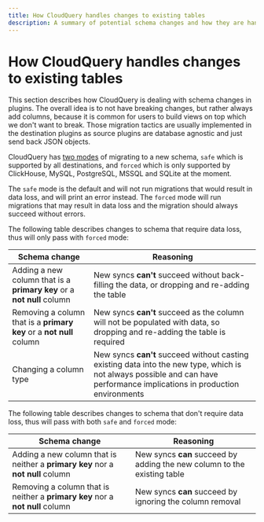 ```yaml
---
title: How CloudQuery handles changes to existing tables
description: A summary of potential schema changes and how they are handled by CloudQuery
---
```


# How CloudQuery handles changes to existing tables

This section describes how CloudQuery is dealing with schema changes in plugins.
The overall idea is to not have breaking changes, but rather always add columns, because it is common for users to build views on top which we don't want to break. Those migration tactics are usually implemented in the destination plugins as source plugins are database agnostic and just send back JSON objects.

CloudQuery has [two modes](/docs/reference/destination-spec#migrate_mode) of migrating to a new schema, `safe` which is supported by all destinations, and `forced` which is only supported by ClickHouse, MySQL, PostgreSQL, MSSQL and SQLite at the moment.

The `safe` mode is the default and will not run migrations that would result in data loss, and will print an error instead. The `forced` mode will run migrations that may result in data loss and the migration should always succeed without errors.

The following table describes changes to schema that require data loss, thus will only pass with `forced` mode:

| Schema change | Reasoning |
| --- | --- |
| Adding a new column that is a **primary key** or a **not null** column | New syncs **can't** succeed without back-filling the data, or dropping and re-adding the table |
| Removing a column that is a **primary key** or a **not null** column | New syncs **can't** succeed as the column will not be populated with data, so dropping and re-adding the table is required |
| Changing a column type | New syncs **can't** succeed without casting existing data into the new type, which is not always possible and can have performance implications in production environments |

The following table describes changes to schema that don't require data loss, thus will pass with both `safe` and `forced` mode:

| Schema change | Reasoning |
| --- | --- |
| Adding a new column that is neither a **primary key** nor a **not null** column | New syncs **can** succeed by adding the new column to the existing table |
| Removing a column that is neither a **primary key** nor a **not null** column | New syncs **can** succeed by ignoring the column removal |